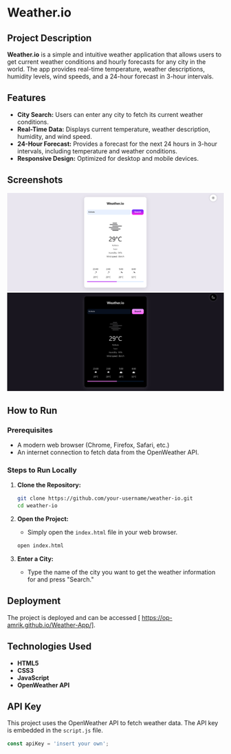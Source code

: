 # Weather.io

## Project Description

**Weather.io** is a simple and intuitive weather application that allows users to get current weather conditions and hourly forecasts for any city in the world. The app provides real-time temperature, weather descriptions, humidity levels, wind speeds, and a 24-hour forecast in 3-hour intervals.

## Features

- **City Search:** Users can enter any city to fetch its current weather conditions.
- **Real-Time Data:** Displays current temperature, weather description, humidity, and wind speed.
- **24-Hour Forecast:** Provides a forecast for the next 24 hours in 3-hour intervals, including temperature and weather conditions.
- **Responsive Design:** Optimized for desktop and mobile devices.

## Screenshots

![Weather.io Screenshot](assets/lightmode.png)
![Weather.io Screenshot](assets/darkmode.png)

## How to Run

### Prerequisites

- A modern web browser (Chrome, Firefox, Safari, etc.)
- An internet connection to fetch data from the OpenWeather API.

### Steps to Run Locally

1. **Clone the Repository:**

   ```bash
   git clone https://github.com/your-username/weather-io.git
   cd weather-io
   ```

2. **Open the Project:**

   - Simply open the `index.html` file in your web browser.

   ```bash
   open index.html
   ```

3. **Enter a City:**

   - Type the name of the city you want to get the weather information for and press "Search."

## Deployment

The project is deployed and can be accessed [ https://op-amrik.github.io/Weather-App/].

## Technologies Used

- **HTML5**
- **CSS3**
- **JavaScript**
- **OpenWeather API**

## API Key

This project uses the OpenWeather API to fetch weather data. The API key is embedded in the `script.js` file.

```javascript
const apiKey = 'insert your own';
```
